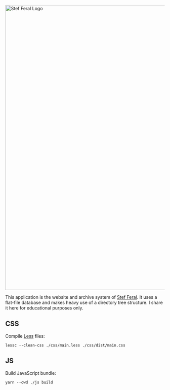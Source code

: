 [<img src="https://raw.githubusercontent.com/stefba/stferal/master/static/svg/stferal-logo-compressed.svg" alt="Stef Feral Logo" width=900>](https://en.stferal.com/)

This application is the website and archive system of [Stef Feral](https://en.stferal.com/). It uses a flat-file database and makes heavy use of a directory tree structure. I share it here for educational purposes only.

## CSS

Compile [Less](http://lesscss.org/) files:

`lessc --clean-css ./css/main.less ./css/dist/main.css`

## JS

Build JavaScript bundle:

`yarn --cwd ./js build`
